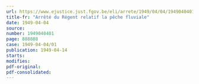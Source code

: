 ```yaml
---
url: https://www.ejustice.just.fgov.be/eli/arrete/1949/04/04/1949040401/justel
title-fr: "Arrêté du Régent relatif la pêche fluviale"
date: 1949-04-04
source:
number: 1949040401
page: 888888
case: 1949-04-04/01
publication: 1949-04-14
starts:
modifies:
pdf-original:
pdf-consolidated:
---
```


